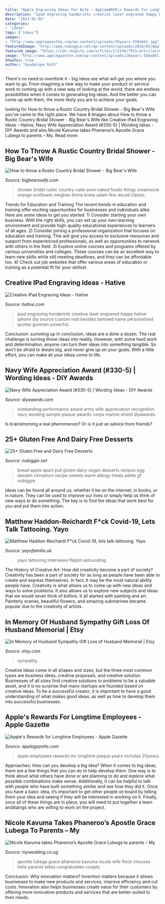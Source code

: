 ```yaml
---
title: "Apple Engraving Ideas For Wife : Apple&#039;s Rewards For Longtime Employees"
description: "Ipad engraving handprints creative laser engraved happy hative iphone diy source custom visit besides beloved name personalized quotes gunman powerful"
date: "2023-01-02"
categories:
- "ideas"
tags: ["ideas"]
images:
- "http://www.applegazette.com/wp-content/uploads/20years-550x841.jpg"
featuredImage: "http://www.nobiggie.net/wp-content/uploads/2016/03/Apple-Pull-Apart-Bread.jpg"
featured_image: "https://cdn.shopify.com/s/files/1/2156/7915/articles/84446452_2524243211187043_8551751735738105856_n_1200x1200_crop_center.jpg?v=1586011208"
image: "http://www.applegazette.com/wp-content/uploads/20years-550x841.jpg"
ShowToc: true
author: "Guadalupe Rath"
---
```



There's no need to overthink it - big ideas are what will get you where you want to go. From imagining a new way to make your product or service work to coming up with a new way of looking at the world, there are endless possibilities when it comes to generating big ideas. And the better you can come up with them, the more likely you are to achieve your goals.

	

		
looking for How to throw a Rustic Country Bridal Shower - Big Bear&#039;s Wife you've came to the right place. We have 8 Images about How to throw a Rustic Country Bridal Shower - Big Bear&#039;s Wife like Creative iPad Engraving Ideas - Hative, Navy Wife Appreciation Award (#330-5) | Wording Ideas - DIY Awards and also Nicole Kavuma takes Phaneroo’s Apostle Grace Lubega to parents – My. Read more:
		
    
## How To Throw A Rustic Country Bridal Shower - Big Bear&#039;s Wife

<img loading=lazy src="https://www.bigbearswife.com/wp-content/uploads/2016/09/bbams-36-683x1024.jpg" onerror="this.onerror=null;this.src='https://tse1.mm.bing.net/th?id=OIP.DkWuFxdymlXC0wjy_JZygwHaLG&amp;pid=15.1';" alt="How to throw a Rustic Country Bridal Shower - Big Bear&#039;s Wife">

_Source: bigbearswife.com_

>shower bridal rustic country cake semi naked foods things creamsicle orange sunflower meghan threw knew adam few would classic. 

	

Trends for Education and Training
The recent trends in education and training offer exciting opportunities for businesses and individuals alike. Here are some ideas to get you started: 1) Consider starting your own business. With the right skills, you can set up your own learning environment and provide high-quality educational experiences to learners of all ages. 2) Consider joining a professional organization that focuses on education and training. This will give you access to exclusive resources and support from experienced professionals, as well as opportunities to network with others in the field. 3) Explore online courses and programs offered by various universities and colleges. These courses can be an excellent way to learn new skills while still meeting deadlines, and they can be affordable too. 4) Check out job websites that offer various areas of education or training as a potential fit for your skillset.

    
## Creative IPad Engraving Ideas - Hative

<img loading=lazy src="https://hative.com/wp-content/uploads/2015/05/ipad-engraving-ideas/2-ipad-engraving-ideas.jpg" onerror="this.onerror=null;this.src='https://tse3.mm.bing.net/th?id=OIP.mrhBZ-TSbaNytj_5zYGdeAHaLL&amp;pid=15.1';" alt="Creative iPad Engraving Ideas - Hative">

_Source: hative.com_

>ipad engraving handprints creative laser engraved happy hative iphone diy source custom visit besides beloved name personalized quotes gunman powerful. 

	

Conclusion: summing up
In conclusion, ideas are a dime a dozen. The real challenge is turning those ideas into reality. However, with some hard work and determination, anyone can turn their ideas into something tangible. So don't be afraid to dream big, and never give up on your goals. With a little effort, you can make all your ideas come to life.

    
## Navy Wife Appreciation Award (#330-5) | Wording Ideas - DIY Awards

<img loading=lazy src="https://www.diyawards.com/images/products/themes/google_ad.white/330-sample-detail-navy-shield-plaque-1015.jpg" onerror="this.onerror=null;this.src='https://tse2.mm.bing.net/th?id=OIP.Y0YAEFva-5Sn8KZYq3m2OgHaHa&amp;pid=15.1';" alt="Navy Wife Appreciation Award (#330-5) | Wording Ideas - DIY Awards">

_Source: diyawards.com_

>outstanding performance award army wife appreciation recognition navy wording sample plaque awards corps marine shield diyawards. 

	

Is brainstroming a real phenomenon? Or is it just an advice from friends?

    
## 25+ Gluten Free And Dairy Free Desserts

<img loading=lazy src="http://www.nobiggie.net/wp-content/uploads/2016/03/Apple-Pull-Apart-Bread.jpg" onerror="this.onerror=null;this.src='https://tse3.mm.bing.net/th?id=OIP.gQD1VZ7pZPObg5MVt-NE1gHaLH&amp;pid=15.1';" alt="25+ Gluten Free and Dairy Free Desserts">

_Source: nobiggie.net_

>bread apple apart pull gluten dairy vegan desserts recipes egg dessert cinnamon recipe sweets warm allergy treats petite gf nobiggie. 

	

Ideas can be found all around us, whether it be on the internet, in books, or in nature. They can be used to improve our lives or simply help us think of new ways to do something. The key is to find the ideas that work best for you and put them into action.

    
## Matthew Haddon-Reichardt F*ck Covid-19, Lets Talk Tattooing. Yayo

<img loading=lazy src="https://cdn.shopify.com/s/files/1/2156/7915/articles/84446452_2524243211187043_8551751735738105856_n_1200x1200_crop_center.jpg?v=1586011208" onerror="this.onerror=null;this.src='https://tse1.mm.bing.net/th?id=OIP.QtkL83154x40plIeVrP7YQHaHa&amp;pid=15.1';" alt="Matthew Haddon-Reichardt F*ck Covid-19, lets talk tattooing. Yayo">

_Source: yayofamilia.uk_

>yayo tattooing interviews flippin astounding. 

	

The History of Creative Art: How did creativity become a part of society?
Creativity has been a part of society for as long as people have been able to create and express themselves. In fact, it may be the most natural ability people have. Creativity is what allows us to come up with new ideas and ways to solve problems. It also allows us to explore new subjects and ideas that we would never think of before. It all started with painting and art. Painterly scenes, beautiful flowers, and amazing submarines became popular due to the creativity of artists.

    
## In Memory Of Husband Sympathy Gift Loss Of Husband Memorial | Etsy

<img loading=lazy src="https://i.etsystatic.com/12844955/r/il/f2acf2/1490101373/il_794xN.1490101373_h580.jpg" onerror="this.onerror=null;this.src='https://tse3.mm.bing.net/th?id=OIP.lnxErrhhYgbC9FFmcG2ZLAHaJN&amp;pid=15.1';" alt="In Memory of Husband Sympathy Gift Loss of Husband Memorial | Etsy">

_Source: etsy.com_

>sympathy. 

	

Creative ideas come in all shapes and sizes, but the three most common types are business ideas, creative proposals, and creative solution. Businesses of all sizes find creative solutions to problems to be a valuable asset, and it is no surprise that many startups are founded based on creative ideas. To be a successful creator, it is important to have a good understanding of what makes good ideas, as well as how to develop them into successful businesses.

    
## Apple&#039;s Rewards For Longtime Employees - Apple Gazette

<img loading=lazy src="http://www.applegazette.com/wp-content/uploads/20years-550x841.jpg" onerror="this.onerror=null;this.src='https://tse1.mm.bing.net/th?id=OIP.ibjQN9P8YNYylwqosSXoGAHaLU&amp;pid=15.1';" alt="Apple&#039;s Rewards for Longtime Employees - Apple Gazette">

_Source: applegazette.com_

>apple employees rewards inc longtime plaque years nicholas 20years. 

	

Approaches: How can you develop a big idea?
When it comes to big ideas, there are a few things that you can do to help develop them. One way is to think about what others have done or are planning to do and explore what possible combinations make sense. Additionally, it can be helpful to talk with people who have built something similar and see how they did it. Once you have a basic idea, it’s important to get other people on board by telling them your idea and seeing if they will be interested in working on it. Finally, once all of these things are in place, you will need to put together a team andilialngs who are willing to work on the project.

    
## Nicole Kavuma Takes Phaneroo’s Apostle Grace Lubega To Parents – My

<img loading=lazy src="http://www.mywedding.co.ug/wp-content/uploads/2019/03/WhatsApp-Image-2019-02-19-at-10.46.49.jpg" onerror="this.onerror=null;this.src='https://tse1.mm.bing.net/th?id=OIP.cKQnXVUUPU00P-nJKvaj6wHaJ4&amp;pid=15.1';" alt="Nicole Kavuma takes Phaneroo’s Apostle Grace Lubega to parents – My">

_Source: mywedding.co.ug_

>apostle lubega grace phaneroo kavuma nicole wife flock chooses bells parents takes congratulates couple. 

	

Conclusion: Why innovation matters?
Invention matters because it allows businesses to make new products and services, improve efficiency and cut costs. Innovation also helps businesses create value for their customers by offering more innovative products and services that are better-suited to their needs.


